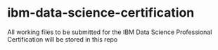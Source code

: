 # ibm-data-science-certification
All working files to be submitted for the IBM Data Science Professional Certification will be stored in this repo
